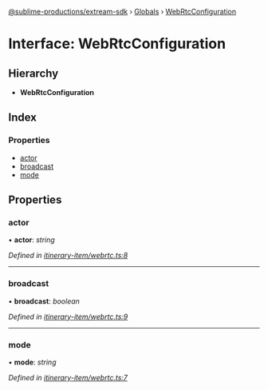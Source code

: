 [@sublime-productions/extream-sdk](../README.md) › [Globals](../globals.md) › [WebRtcConfiguration](webrtcconfiguration.md)

# Interface: WebRtcConfiguration

## Hierarchy

* **WebRtcConfiguration**

## Index

### Properties

* [actor](webrtcconfiguration.md#actor)
* [broadcast](webrtcconfiguration.md#broadcast)
* [mode](webrtcconfiguration.md#mode)

## Properties

###  actor

• **actor**: *string*

*Defined in [itinerary-item/webrtc.ts:8](https://github.com/Extream-SaaS/ex-sdk/blob/ff4c1d0/src/itinerary-item/webrtc.ts#L8)*

___

###  broadcast

• **broadcast**: *boolean*

*Defined in [itinerary-item/webrtc.ts:9](https://github.com/Extream-SaaS/ex-sdk/blob/ff4c1d0/src/itinerary-item/webrtc.ts#L9)*

___

###  mode

• **mode**: *string*

*Defined in [itinerary-item/webrtc.ts:7](https://github.com/Extream-SaaS/ex-sdk/blob/ff4c1d0/src/itinerary-item/webrtc.ts#L7)*
